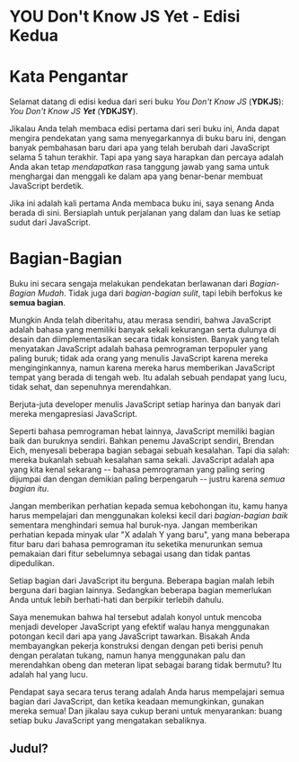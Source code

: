 # YOU Don't Know JS Yet - Edisi Kedua

# Kata Pengantar

Selamat datang di edisi kedua dari seri buku *You Don't Know JS* (**YDKJS**): *You Don't Know JS **Yet*** (**YDKJSY**).

Jikalau Anda telah membaca edisi pertama dari seri buku ini, Anda dapat mengira pendekatan yang sama menyegarkannya di buku baru ini, dengan banyak pembahasan baru dari apa yang telah berubah dari JavaScript selama 5 tahun terakhir. Tapi apa yang saya harapkan dan percaya adalah Anda akan tetap *mendapatkan* rasa tanggung jawab yang sama untuk menghargai dan menggali ke dalam apa yang benar-benar membuat JavaScript berdetik.

Jika ini adalah kali pertama Anda membaca buku ini, saya senang Anda berada di sini. Bersiaplah untuk perjalanan yang dalam dan luas ke setiap sudut dari JavaScript.

# Bagian-Bagian

Buku ini secara sengaja melakukan pendekatan berlawanan dari *Bagian-Bagian Mudah*. Tidak juga dari *bagian-bagian sulit*, tapi lebih berfokus ke **semua bagian**.

Mungkin Anda telah diberitahu, atau merasa sendiri, bahwa JavaScript adalah bahasa yang memiliki banyak sekali kekurangan serta dulunya di desain dan diimplementasikan secara tidak konsisten. Banyak yang telah menyatakan JavaScript adalah bahasa pemrograman terpopuler yang paling buruk; tidak ada orang yang menulis JavaScript karena mereka menginginkannya, namun karena mereka harus memberikan JavaScript tempat yang berada di tengah web. Itu adalah sebuah pendapat yang lucu, tidak sehat, dan sepenuhnya merendahkan.

Berjuta-juta developer menulis JavaScript setiap harinya dan banyak dari mereka mengapresiasi JavaScript.

Seperti bahasa pemrograman hebat lainnya, JavaScript memiliki bagian baik dan buruknya sendiri. Bahkan penemu JavaScript sendiri, Brendan Eich, menyesali beberapa bagian sebagai sebuah kesalahan. Tapi dia salah: mereka bukanlah sebuah kesalahan sama sekali. JavaScript adalah apa yang kita kenal sekarang -- bahasa pemrograman yang paling sering dijumpai dan dengan demikian paling berpengaruh -- justru karena *semua bagian itu*.

Jangan memberikan perhatian kepada semua kebohongan itu, kamu hanya harus mempelajari dan menggunakan koleksi kecil dari *bagian-bagian baik* sementara menghindari semua hal buruk-nya. Jangan memberikan perhatian kepada minyak ular "X adalah Y yang baru", yang mana beberapa fitur baru dari bahasa pemrograman itu seketika menurunkan semua pemakaian dari fitur sebelumnya sebagai usang dan tidak pantas dipedulikan.

Setiap bagian dari JavaScript itu berguna. Beberapa bagian malah lebih berguna dari bagian lainnya. Sedangkan beberapa bagian memerlukan Anda untuk lebih berhati-hati dan berpikir terlebih dahulu.

Saya menemukan bahwa hal tersebut adalah konyol untuk mencoba menjadi developer JavaScript yang efektif walau hanya menggunakan potongan kecil dari apa yang JavaScript tawarkan. Bisakah Anda membayangkan pekerja konstruksi dengan dengan peti berisi penuh dengan peralatan tukang, namun hanya menggunakan palu dan merendahkan obeng dan meteran lipat sebagai barang tidak bermutu? Itu adalah hal yang lucu.

Pendapat saya secara terus terang adalah Anda harus mempelajari
semua bagian dari JavaScript, dan ketika keadaan memungkinkan, gunakan mereka semua! Dan jikalau saya cukup berani untuk menyarankan: buang setiap buku JavaScript yang mengatakan sebaliknya.

## Judul?
